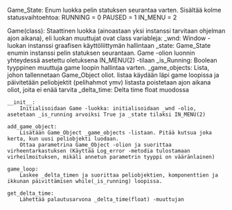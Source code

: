 Game_State:
    Enum luokka pelin statuksen seurantaa varten. Sisältää kolme statusvaihtoehtoa:
        RUNNING = 0
        PAUSED = 1
        IN_MENU = 2

Game(class):
    Staattinen luokka (ainoastaan yksi instanssi tarvitaan ohjelman ajon aikana), eli luokan muuttujat ovat class variableja:
        _wnd:          Window -luokan instanssi graafisen käyttöliittymän hallintaan
        _state:        Game_State enumin instanssi pelin statuksen seurantaan. Game -olion luonnin yhteydessä asetettu oletuksena IN_MENU(2) -tilaan
        _is_Running:   Boolean tyyppinen muuttuja game loopin hallintaa varten.
        _game_objects: Lista, johon tallennetaan Game_Object oliot. listaa käydään läpi game loopissa ja päivitetään peliobjektit (pelihahmot ymv)
                       listasta poistetaan ajon aikana oliot, joita ei enää tarvita
        _delta_time:   Delta time float muodossa


    __init__:
        Initialisoidaan Game -luokka: initialisoidaan _wnd -olio, asetetaan _is_running arvoiksi True ja _state tilaksi IN_MENU(2)

    add_game_object:
        Lisätään Game_Object _game_objects -listaan. Pitää kutsua joka kerta, kun uusi peliobjekti luodaan.
        Ottaa parametrina Game_Object -olion ja suorittaa virheentarkastuksen (Käyttää Log_error -metodia tulostamaan virheilmoituksen, mikäli annetun parametrin tyyppi on vääränlainen)

    game_loop:
        Laskee _delta_timen ja suorittaa peliobjektien, komponenttien ja ikkunan päivittämisen while(_is_running) loopissa.

    get_delta_time:
        Lähettää palautusarvona _delta_time(float) -muuttujan